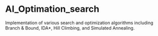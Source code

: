 # AI_Optimation_search
Implementation of various search and optimization algorithms including Branch &amp; Bound, IDA*, Hill Climbing, and Simulated Annealing.
